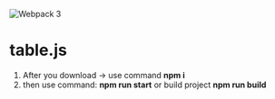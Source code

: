![Webpack 3](https://webpack.js.org/cd0bb358c45b584743d8ce4991777c42.svg "Webpack 3")

# **table.js**

1. After you download -> use command **npm i**
2. then use command: **npm run start** or build project **npm run build**
